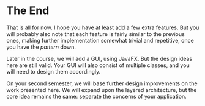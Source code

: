 # The End

That is all for now. I hope you have at least add a few extra features. But you will probably also note that each feature is fairly similar to the previous ones, making further implementation somewhat trivial and repetitive, once you have the _pattern_ down.

Later in the course, we will add a GUI, using JavaFX. But the design ideas here are still valid. Your GUI will also consist of multiple classes, and you will need to design them accordingly.

On your second semester, we will base further design improvements on the work presented here. We will expand upon the layered architecture, but the core idea remains the same: separate the concerns of your application.
